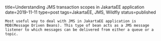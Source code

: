title=Understanding JMS transaction scopes in JakartaEE application
date=2019-11-11
type=post
tags=JakartaEE, JMS, Wildfly
status=published
~~~~~~
Most useful way to deal with JMS in JakartaEE application is MDB(Message Driven Beans). This type of bean acts as a JMS message listener to which messages can be delivered from either a queue or a topic.

